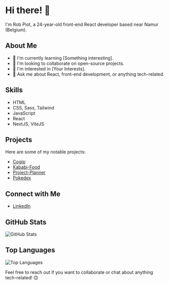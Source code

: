 # Hi there! 👋

I'm Rob Piot, a 24-year-old front-end React developer based near Namur (Belgium).

## About Me

- 🌱 I'm currently learning [Something interesting].
- 👯 I'm looking to collaborate on open-source projects.
- 🤔 I'm interested in [Your Interests].
- 💬 Ask me about React, front-end development, or anything tech-related.

## Skills

- HTML
- CSS, Sass, Tailwind
- JavaScript
- React
- NextJS, ViteJS

## Projects

Here are some of my notable projects:

- [Cogip]([link-to-project-1](https://github.com/Robpiot/COGIP-GP3))
- [Kababi-Food]([link-to-project-2](https://github.com/Robpiot/Kababi-food))
- [Project-Planner](https://github.com/Robpiot/Kababi-food)
- [Pokedex](https://github.com/Robpiot/pokedex)

## Connect with Me

- [LinkedIn]([your-linkedin-profile](https://www.linkedin.com/in/robin-piot/))

## GitHub Stats

![GitHub Stats](https://github-readme-stats.vercel.app/api?username=robpiot&show_icons=true&count_private=true&hide=prs&theme=radical)

## Top Languages

![Top Languages](https://github-readme-stats.vercel.app/api/top-langs/?username=robpiot&layout=compact&theme=radical)

Feel free to reach out if you want to collaborate or chat about anything tech-related! 😊
